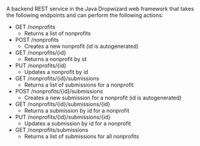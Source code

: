 A backend REST service in the Java Dropwizard web framework that takes the following endpoints and can perform the following actions:
  - GET /nonprofits
    - Returns a list of nonprofits
  - POST /nonprofits
    - Creates a new nonprofit (id is autogenerated)
  - GET /nonprofits/{id}
    - Returns a nonprofit by id
  - PUT /nonprofits/{id}
    - Updates a nonprofit by id
  - GET /nonprofits/{id}/submissions
    - Returns a list of submissions for a nonprofit
  - POST /nonprofits/{id}/submissions
    - Creates a new submission for a nonprofit (id is autogenerated)
  - GET /nonprofits/{id}/submissions/{id}
    - Returns a submission by id for a nonprofit
  - PUT /nonprofits/{id}/submissions/{id}
    - Updates a submission by id for a nonprofit
  - GET /nonprofits/submissions
    - Returns a list of submissions for all nonprofits
